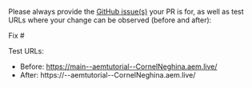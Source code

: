Please always provide the [GitHub issue(s)](../issues) your PR is for, as well as test URLs where your change can be observed (before and after):

Fix #<gh-issue-id>

Test URLs:
- Before: https://main--aemtutorial--CornelNeghina.aem.live/
- After: https://<branch>--aemtutorial--CornelNeghina.aem.live/
